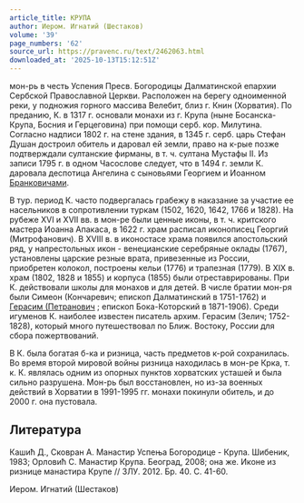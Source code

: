 ```yaml
---
article_title: КРУПА
author: Иером. Игнатий (Шестаков)
volume: '39'
page_numbers: '62'
source_url: https://pravenc.ru/text/2462063.html
downloaded_at: '2025-10-13T15:12:51Z'
---
```


мон-рь в честь Успения Пресв. Богородицы Далматинской епархии Сербской Православной Церкви. Расположен на берегу одноименной реки, у подножия горного массива Велебит, близ г. Книн (Хорватия). По преданию, К. в 1317 г. основали монахи из г. Крупа (ныне Босанска-Крупа, Босния и Герцеговина) при помощи серб. кор. Милутина. Согласно надписи 1802 г. на стене здания, в 1345 г. серб. царь Стефан Душан достроил обитель и даровал ей земли, право на к-рые позже подтверждали султанские фирманы, в т. ч. султана Мустафы II. Из записи 1795 г. в одном Часослове следует, что в 1494 г. земли К. даровала деспотица Ангелина с сыновьями Георгием и Иоанном [Бранковичами](https://pravenc.ru/text/Бранковичами.html).

В тур. период К. часто подвергалась грабежу в наказание за участие ее насельников в сопротивлении туркам (1502, 1620, 1642, 1766 и 1828). На рубеже XVI и XVII вв. в мон-ре были ценные иконы, в т. ч. критского мастера Иоанна Апакаса, в 1622 г. храм расписал иконописец Георгий (Митрофанович). В XVIII в. в иконостасе храма появился апостольский ряд, у напрестольных икон - венецианские серебряные оклады (1767), установлены царские резные врата, привезенные из России, приобретен колокол, построены кельи (1776) и трапезная (1779). В XIX в. храм (1802, 1828 и 1855) и корпуса (1855) были отреставрированы. При К. действовали школы для монахов и для детей. В числе братии мон-ря были Симеон (Кончаревич; епископ Далматинский в 1751-1762) и [Герасим (Петранович](<https://pravenc.ru/text/Герасим (Петранович.html>) ; епископ Бока-Которский в 1871-1906). Среди игуменов К. наиболее известен писатель архим. Герасим (Зелич; 1752-1828), который много путешествовал по Ближ. Востоку, России для сбора пожертвований.

В К. была богатая б-ка и ризница, часть предметов к-рой сохранилась. Во время второй мировой войны ризница находилась в мон-ре Крка, т. к. К. являлась одним из опорных пунктов хорватских усташей и была сильно разрушена. Мон-рь был восстановлен, но из-за военных действий в Хорватии в 1991-1995 гг. монахи покинули обитель, и до 2000 г. она пустовала.

## Литература

Кашић Д., Сковран А. Манастир Успења Богородице - Крупа. Шибеник, 1983; Орловић С. Манастир Крупа. Београд, 2008; она же. Иконе из ризнице манастира Крупе // ЗЛУ. 2012. Бр. 40. С. 41-60.

Иером. Игнатий (Шестаков)

